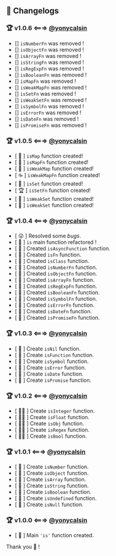 [twitter]: https://twitter.com/yonycalsin
[github]: https://github.com/yonycalsin
[instagram]: https://instagram.com/yony_calsin
[medium]: https://medium.com/yonycalsin

## 💎 Changelogs

### 🏆 v1.0.6 <===> [@yonycalsin][twitter]

-   [] `isNumberFn` was removed !
-   [] `isObjectFn` was removed !
-   [] `isArrayFn` was removed !
-   [] `isStringFn` was removed !
-   [] `isRegExpFn` was removed !
-   [] `isBooleanFn` was removed !
-   [] `isMapFn` was removed !
-   [] `isWeakMapFn` was removed !
-   [] `isSetFn` was removed !
-   [] `isWeakSetFn` was removed !
-   [] `isSymbolFn` was removed !
-   [] `isErrorFn` was removed !
-   [] `isDateFn` was removed !
-   [] `isPromiseFn` was removed !

### 🏆 v1.0.5 <===> [@yonycalsin][twitter]

-   [ 🚀 ] `isMap` function created!
-   [ 🍕 ] `isMapFn` function created!
-   [ 🚀 ] `isWeakMap` function created!
-   [ ☕ ] `isWeakMapFn` function created!
-   [ 🚀 ] `isSet` function created!
-   [ 🏆 ] `isSetFn` function created!
-   [ 🚀 ] `isWeakSet` function created!
-   [ 🎉 ] `isWeakSet` function created!

### 🏆 v1.0.4 <===> [@yonycalsin][twitter]

-   [ 😲 ] Resolved some _bugs_.
-   [ 🎂 ] `is` main function refactored !
-   [ 🎨 ] Created `isAsyncFunction` function.
-   [ 🎨 ] Created `isFn` function.
-   [ 🎨 ] Created `isClass` function.
-   [ 🎁 ] Created `isNumberFn` function.
-   [ 🎁 ] Created `isObjectFn` function.
-   [ 🎁 ] Created `isArrayFn` function.
-   [ 🎁 ] Created `isRegExpFn` function.
-   [ 🎁 ] Created `isBooleanFn` function.
-   [ 🎁 ] Created `isSymbolFn` function.
-   [ 🎁 ] Created `isErrorFn` function.
-   [ 🎁 ] Created `isDateFn` function.
-   [ 🎁 ] Created `isPromiseFn` function.

### 🏆 v1.0.3 <===> [@yonycalsin][twitter]

-   [ 🎹 ] Create `isNil` function.
-   [ 🎹 ] Create `isFunction` function.
-   [ 🎹 ] Create `isSymbol` function.
-   [ 🎹 ] Create `isError` function.
-   [ 🎹 ] Create `isDate` function.
-   [ 🎹 ] Create `isPromise` function.

### 🏆 v1.0.2 <===> [@yonycalsin][twitter]

-   [ 🏳‍🌈 ] Create `isInteger` function.
-   [ 🏳‍🌈 ] Create `isFloat` function.
-   [ 🏳‍🌈 ] Create `isObj` function.
-   [ 🏳‍🌈 ] Create `isRegex` function.
-   [ 🏳‍🌈 ] Create `isBool` function.

### 🏆 v1.0.1 <===> [@yonycalsin][twitter]

-   [ 🍕 ] Create `isNumber` function.
-   [ 🍕 ] Create `isObject` function.
-   [ 🍕 ] Create `isArray` function.
-   [ 🍕 ] Create `isString` function.
-   [ 🍕 ] Create `isBoolean` function.
-   [ 🍕 ] Create `isUndefined` function.
-   [ 🍕 ] Create `isNull` function.

### 🏆 v1.0.0 <===> [@yonycalsin][twitter]

-   [ 🚀 ] Main `'is'` function created.

Thank you 🎉 !
